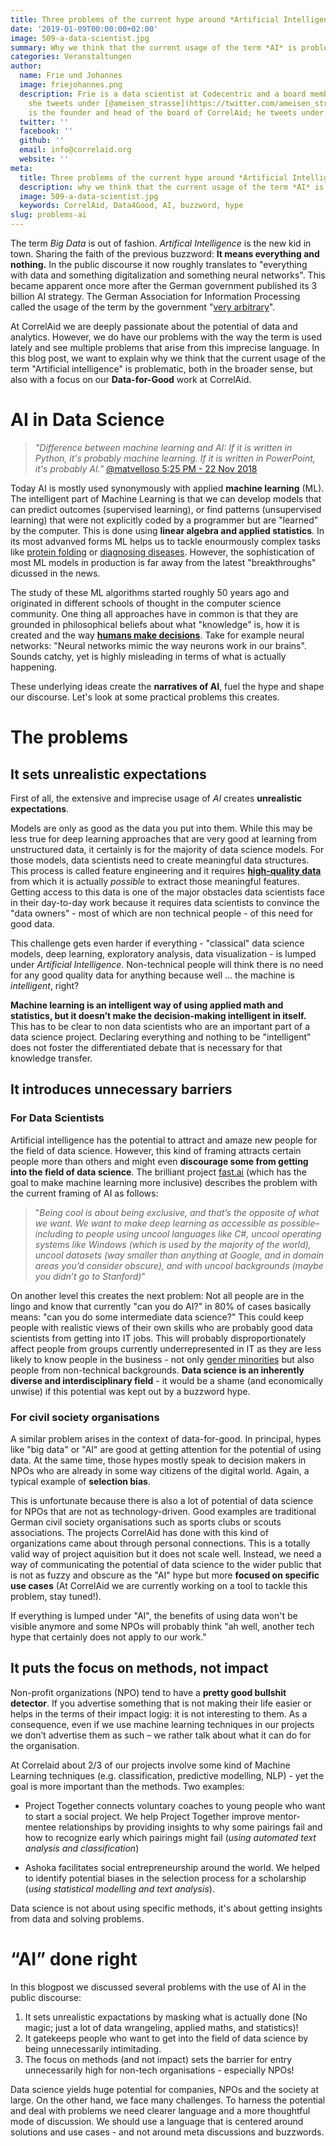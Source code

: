 ```yaml
---
title: Three problems of the current hype around *Artificial Intelligence*
date: '2019-01-09T00:00:00+02:00'
image: 509-a-data-scientist.jpg
summary: Why we think that the current usage of the term *AI* is problematic
categories: Veranstaltungen
author:
  name: Frie und Johannes
  image: friejohannes.png
  description: Frie is a data scientist at Codecentric and a board member of CorrelAid;
    she tweets under [@ameisen_strasse](https://twitter.com/ameisen_strasse). Johannes
    is the founder and head of the board of CorrelAid; he tweets under [@jj_mllr](https://twitter.com/jj_mllr).
  twitter: ''
  facebook: ''
  github: ''
  email: info@correlaid.org
  website: ''
meta:
  title: Three problems of the current hype around *Artificial Intelligence*
  description: why we think that the current usage of the term *AI* is problematic
  image: 509-a-data-scientist.jpg
  keywords: CorrelAid, Data4Good, AI, buzzword, hype
slug: problems-ai
---
```


The term *Big Data* is out of fashion. *Artifical Intelligence* is the new kid in town. Sharing the faith of the previous buzzword: **It means everything and nothing.** In the public discourse it now roughly translates to "everything with data and something digitalization and something neural networks". This became apparent once more after the German government published its 3 billion AI strategy. The German Association for Information Processing called the usage of the term by the government "[very arbitrary](https://gi.de/meldung/gi-kommentiert-eckpunkte-einer-ki-strategie-der-bundesregierung/)". 

At CorrelAid we are deeply passionate about the potential of data and analytics. However, we do have our problems with the way the term is used lately and see multiple problems that arise from this imprecise language.  In this blog post, we want to explain why we think that the current usage of the term "Artificial intelligence" is problematic, both in the broader sense, but also with a focus on our **Data-for-Good** work at CorrelAid. 


# AI in Data Science  

> *"Difference between machine learning and AI:
>If it is written in Python, it's probably machine learning. 
>If it is written in PowerPoint, it's probably AI."* [@matvelloso 5:25 PM - 22 Nov 2018](https://twitter.com/matvelloso/status/1065778379612282885?lang=en) 


Today AI is mostly used synonymously with applied **machine learning** (ML). The intelligent part of Machine Learning is that we can develop models that can predict outcomes (supervised learning), or find patterns (unsupervised learning) that were not explicitly coded by a programmer but are "learned" by the computer. This is done using **linear algebra and applied statistics**. In its most advanved forms ML helps us to tackle enourmously complex tasks like [protein folding](https://thenewstack.io/deepmind-ai-makes-breakthrough-with-protein-folding-problem/) or [diagnosing diseases](https://thenewstack.io/scientists-artificially-intelligent-nanoarray-can-diagnose-disease-using-breath/). However, the sophistication of most ML models in production is far away from the latest "breakthroughs" dicussed in the news.

The study of these ML algorithms started roughly 50 years ago and originated in different schools of thought in the computer science community. One thing all approaches have in common is that they are grounded in philosophical beliefs about what "knowledge" is, how it is created and the way **[humans make decisions](https://www.youtube.com/watch?v=B8J4uefCQMc&t=711s)**. Take for example neural networks: "Neural networks mimic the way neurons work in our brains". Sounds catchy, yet is highly misleading in terms of what is actually happening.

These underlying ideas create the **narratives of AI**, fuel the hype and shape our discourse. Let's look at some practical problems this creates. 


# The problems

## It sets unrealistic expectations

First of all, the extensive and imprecise usage of *AI* creates **unrealistic expectations**.

Models are only as good as the data you put into them. While this may be less true for deep learning approaches that are very good at learning from unstructured data, it certainly is for the majority of data science models. For those models, data scientists need to create meaningful data structures. This process is called feature engineering and it requires [**high-quality data**](https://hbr.org/2018/04/if-your-data-is-bad-your-machine-learning-tools-are-useless) from which it is actually *possible* to extract those meaningful features. Getting access to this data is one of the major obstacles data scientists face in their day-to-day work because it requires data scientists to convince the "data owners" - most of which are non technical people - of this need for good data. 

This challenge gets even harder if everything - "classical" data science models, deep learning, exploratory analysis, data visualization - is lumped under *Artificial Intelligence*. Non-technical people will think there is no need for any good quality data for anything because well … the machine is *intelligent*, right? 

**Machine learning is an intelligent way of using applied math and statistics, but it doesn’t make the decision-making intelligent in itself.** This has to be clear to non data scientists who are an important part of a data science project. Declaring everything and nothing to be "intelligent" does not foster the differentiated debate that is necessary for that knowledge transfer.


## It introduces unnecessary barriers  

### For Data Scientists

Artificial intelligence has the potential to attract and amaze new people for the field of data science. However, this kind of framing attracts certain people more than others and might even **discourage some from getting into the field of data science**. The brilliant project [fast.ai](fast.ai) (which has the goal to make machine learning more inclusive) describes the problem with the current framing of AI as follows: 

> "*Being cool is about being exclusive, and that’s the opposite of what we want. We want to make deep learning as accessible as possible– including to people using uncool languages like C#, uncool operating systems like Windows (which is used by the majority of the world), uncool datasets (way smaller than anything at Google, and in domain areas you’d consider obscure), and with uncool backgrounds (maybe you didn’t go to Stanford)*"

On another level this creates the next problem: Not all people are in the lingo and know that currently "can you do AI?" in 80% of cases basically means: "can you do some intermediate data science?" This could keep people with realistic views of their own skills who are probably good data scientists from getting into IT jobs. This will probably disproportionately affect people from groups currently underrepresented in IT as they are less likely to know people in the business - not only [gender minorities](https://www.wired.com/story/artificial-intelligence-researchers-gender-imbalance/) but also people from non-technical backgrounds. **Data science is an inherently diverse and interdisciplinary field** - it would be a shame (and economically unwise) if this potential was kept out by a buzzword hype.


### For civil society organisations

A similar problem arises in the context of data-for-good. In principal, hypes like "big data" or "AI" are good at getting attention for the potential of using data. At the same time, those hypes mostly speak to decision makers in NPOs who are already in some way citizens of the digital world. Again, a typical example of **selection bias**. 

This is unfortunate because there is also a lot of potential of data science for NPOs that are not as technology-driven. Good examples are traditional German civil society organisations such as sports clubs or scouts associations. The projects CorrelAid has done with this kind of organizations came about through personal connections. This is a totally valid way of project aquisition but it does not scale well. Instead, we need a way of communicating the potential of data science to the wider public that is not as fuzzy and obscure as the "AI" hype but more **focused on specific use cases** (At CorrelAid we are currently working on a tool to tackle this problem, stay tuned!).

If everything is lumped under "AI", the benefits of using data won't be visible anymore and some NPOs will probably think "ah well, another tech hype that certainly does not apply to our work."


## It puts the focus on methods, not impact

Non-profit organizations (NPO) tend to have a **pretty good bullshit detector**. If you advertise something that is not making their life easier or helps in the terms of their impact logig: it is not interesting to them. As a consequence, even if we use machine learning techniques in our projects we don’t advertise them as such – we rather talk about what it can do for the organisation. 

At Correlaid about 2/3 of our projects involve some kind of Machine Learning techniques (e.g. classification, predictive modelling, NLP) - yet the goal is more important than the methods. Two examples: 

* Project Together connects voluntary coaches to young people who want to start a social project. We help Project Together improve mentor-mentee relationships by providing insights to why some pairings fail and how to recognize early which pairings might fail (*using automated text analysis and classification*)
 
* Ashoka facilitates social entrepreneurship around the world. We helped to identify potential biases in the selection process for a scholarship (*using statistical modelling and text analysis*).

Data science is not about using specific methods, it's about getting insights from data and solving problems.


# “AI” done right

In this blogpost we discussed several problems with the use of AI in the public discourse:

1. It sets unrealistic expactations by masking what is actually done (No magic; just a lot of data wrangeling, applied maths, and statistics)!
2. It gatekeeps people who want to get into the field of data science by being unnecessarily intimitading.
3. The focus on methods (and not impact) sets the barrier for entry unnecessarily high for non-tech organisations - especially NPOs! 

Data science yields huge potential for companies, NPOs and the society at large. On the other hand, we face many challenges. To harness the potential and deal with problems we need clearer language and a more thoughtful mode of discussion. We should use a language that is centered around solutions and use cases - and not around meta discussions and buzzwords. 


